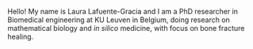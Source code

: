 Hello! My name is Laura Lafuente-Gracia and I am a PhD researcher in Biomedical engineering at KU Leuven in Belgium, doing research on mathematical biology and *in silico* medicine, with focus on bone fracture healing.

<!---
laulagra/laulagra is a ✨ special ✨ repository because its `README.md` (this file) appears on your GitHub profile.
You can click the Preview link to take a look at your changes.
--->
